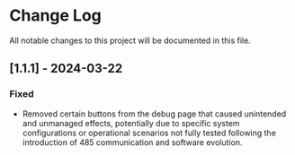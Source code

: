 
# Change Log
All notable changes to this project will be documented in this file.

 
## [1.1.1] - 2024-03-22
  
 
### Fixed
 - Removed certain buttons from the debug page that caused unintended and unmanaged effects, potentially due to specific system configurations or operational scenarios not fully tested following the introduction of 485 communication and software evolution.